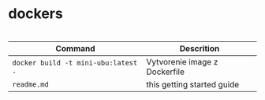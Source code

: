 # dockers

# 

Command | Descrition
---------|----------
`docker build -t mini-ubu:latest .` | Vytvorenie image z Dockerfile
`readme.md` | this getting started guide